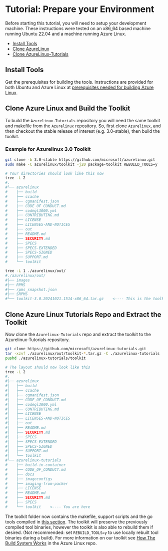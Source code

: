 # Tutorial: Prepare your Environment

Before starting this tutorial, you will need to setup your development machine.  These instructions were tested on an x86_64 based machine running Ubuntu 22.04 and a machine running Azure Linux.

- [Install Tools](#install-tools)
- [Clone AzureLinux](#clone-azure-linux-and-build-the-toolkit)
- [Clone AzureLinux-Tutorials](#clone-azure-linux-tutorials-repo-and-extract-the-toolkit)

## Install Tools

Get the prerequisites for building the tools. Instructions are provided for both Ubuntu and Azure Linux at [prerequisites needed for building Azure Linux](https://github.com/microsoft/azurelinux/blob/-/toolkit/docs/building/prerequisites.md).

## Clone Azure Linux and Build the Toolkit

To build the `Azurelinux-Tutorials` repository you will need the same toolkit and makefile from the `Azurelinux` repository.  So, first clone `Azurelinux`, and then checkout the stable release of interest (e.g. 3.0-stable), then build the toolkit.

### Example for Azurelinux 3.0 Toolkit

```bash
git clone -b 3.0-stable https://github.com/microsoft/azurelinux.git
sudo make -C azurelinux/toolkit -j20 package-toolkit REBUILD_TOOLS=y
```

```bash
# Your directories should look like this now
tree -L 2
#.
#└── azurelinux
#    ├── build
#    ├── ccache
#    ├── cgmanifest.json
#    ├── CODE_OF_CONDUCT.md
#    ├── codeql3000.yml
#    ├── CONTRIBUTING.md
#    ├── LICENSE
#    ├── LICENSES-AND-NOTICES
#    ├── out
#    ├── README.md
#    ├── SECURITY.md
#    ├── SPECS
#    ├── SPECS-EXTENDED
#    ├── SPECS-SIGNED
#    ├── SUPPORT.md
#    └── toolkit

tree -L 1 ./azurelinux/out/
#./azurelinux/out/
#├── images
#├── RPMS
#├── rpms_snapshot.json
#├── SRPMS
#└── toolkit-3.0.20241021.1514-x86_64.tar.gz    <---- This is the toolkit that was built
```

## Clone Azure Linux Tutorials Repo and Extract the Toolkit

Now clone the `Azurelinux-Tutorials` repo and extract the toolkit to the Azurelinux-Tutorials repository.

```bash
git clone https://github.com/microsoft/azurelinux-tutorials.git
tar -xzvf ./azurelinux/out/toolkit-*.tar.gz -C ./azurelinux-tutorials
pushd ./azurelinux-tutorials/toolkit
```

```bash
# The layout should now look like this
tree -L 2
#.
#├── azurelinux
#│   ├── build
#│   ├── ccache
#│   ├── cgmanifest.json
#│   ├── CODE_OF_CONDUCT.md
#│   ├── codeql3000.yml
#│   ├── CONTRIBUTING.md
#│   ├── LICENSE
#│   ├── LICENSES-AND-NOTICES
#│   ├── out
#│   ├── README.md
#│   ├── SECURITY.md
#│   ├── SPECS
#│   ├── SPECS-EXTENDED
#│   ├── SPECS-SIGNED
#│   ├── SUPPORT.md
#│   └── toolkit
#└── azurelinux-tutorials
#    ├── build-in-container
#    ├── CODE_OF_CONDUCT.md
#    ├── docs
#    ├── imageconfigs
#    ├── imaging-from-packer
#    ├── LICENSE
#    ├── README.md
#    ├── SECURITY.md
#    ├── SPECS
#    └── toolkit    <---- You are here
```

The toolkit folder now contains the makefile, support scripts and the go tools compiled in [this section](#clone-azure-linux-and-build-the-toolkit). The toolkit will preserve the previously compiled tool binaries, however the toolkit is also able to rebuild them if desired. (Not recommended: set `REBUILD_TOOLS=y` to use locally rebuilt tool binaries during a build). For more information on our toolkit see [How The Build System Works](https://github.com/microsoft/azurelinux/blob/-/toolkit/docs/how_it_works/0_intro.md) in the Azure Linux repo.  
